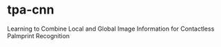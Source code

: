 # tpa-cnn
Learning to Combine Local and Global Image Information for Contactless Palmprint Recognition
